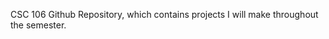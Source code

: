 <html>
<head>
  <title>OG's Github Repository</title>
  </head>
<p>
  CSC 106 Github Repository, which contains projects I will make throughout the semester. 
</p>
<img src = ""> <br>
<img src = "">
<img src = "">
<img src = "">

  
</html>
